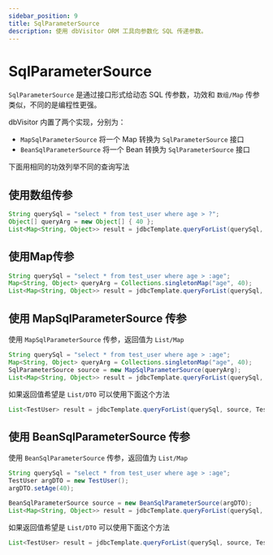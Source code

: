 ```yaml
---
sidebar_position: 9
title: SqlParameterSource
description: 使用 dbVisitor ORM 工具向参数化 SQL 传递参数。
---
```


# SqlParameterSource

`SqlParameterSource` 是通过接口形式给动态 SQL 传参数，功效和 `数组/Map` 传参类似，不同的是编程性更强。

dbVisitor 内置了两个实现，分别为：

- `MapSqlParameterSource` 将一个 Map 转换为 `SqlParameterSource` 接口
- `BeanSqlParameterSource` 将一个 Bean 转换为 `SqlParameterSource` 接口

下面用相同的功效列举不同的查询写法

## 使用数组传参

```java
String querySql = "select * from test_user where age > ?";
Object[] queryArg = new Object[] { 40 };
List<Map<String, Object>> result = jdbcTemplate.queryForList(querySql, queryArg);
```

## 使用Map传参

```java
String querySql = "select * from test_user where age > :age";
Map<String, Object> queryArg = Collections.singletonMap("age", 40);
List<Map<String, Object>> result = jdbcTemplate.queryForList(querySql, queryArg);
```

## 使用 MapSqlParameterSource 传参

使用 `MapSqlParameterSource` 传参，返回值为 `List/Map`

```java
String querySql = "select * from test_user where age > :age";
Map<String, Object> queryArg = Collections.singletonMap("age", 40);
SqlParameterSource source = new MapSqlParameterSource(queryArg);
List<Map<String, Object>> result = jdbcTemplate.queryForList(querySql, source);
```

如果返回值希望是 `List/DTO` 可以使用下面这个方法

```java
List<TestUser> result = jdbcTemplate.queryForList(querySql, source, TestUser.class);
```

## 使用 BeanSqlParameterSource 传参

使用 `BeanSqlParameterSource` 传参，返回值为 `List/Map`

```java
String querySql = "select * from test_user where age > :age";
TestUser argDTO = new TestUser();
argDTO.setAge(40);

BeanSqlParameterSource source = new BeanSqlParameterSource(argDTO);
List<Map<String, Object>> result = jdbcTemplate.queryForList(querySql, source);
```

如果返回值希望是 `List/DTO` 可以使用下面这个方法

```java
List<TestUser> result = jdbcTemplate.queryForList(querySql, source, TestUser.class);
```
